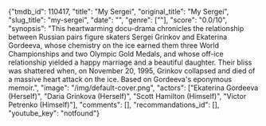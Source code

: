 {"tmdb_id": 110417, "title": "My Sergei", "original_title": "My Sergei", "slug_title": "my-sergei", "date": "", "genre": [""], "score": "0.0/10", "synopsis": "This heartwarming docu-drama chronicles the relationship between Russian pairs figure skaters Sergei Grinkov and Ekaterina Gordeeva, whose chemistry on the ice earned them three World Championships and two Olympic Gold Medals, and whose off-ice relationship yielded a happy marriage and a beautiful daughter. Their bliss was shattered when, on November 20, 1995, Grinkov collapsed and died of a massive heart attack on the ice. Based on Gordeeva's eponymous memoir.", "image": "/img/default-cover.png", "actors": ["Ekaterina Gordeeva (Herself)", "Daria Grinkova (Herself)", "Scott Hamilton (Himself)", "Victor Petrenko (Himself)"], "comments": [], "recommandations_id": [], "youtube_key": "notfound"}